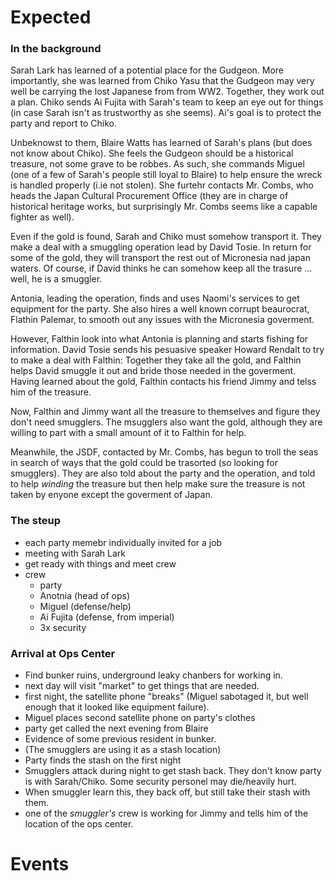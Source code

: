 # Expected

### In the background

Sarah Lark has learned of a potential place for the Gudgeon. More importantly, she was learned from Chiko Yasu that the Gudgeon may very well be carrying the lost Japanese from from WW2. Together, they work out a plan. Chiko sends Ai Fujita with Sarah's team to keep an eye out for things (in case Sarah isn't as trustworthy as she seems). Ai's goal is to protect the party and report to Chiko.

Unbeknowst to them, Blaire Watts has learned of Sarah's plans (but does not know about Chiko). She feels the Gudgeon should be a historical treasure, not some grave to be robbes. As such, she commands Miguel (one of a few of Sarah's people still loyal to Blaire) to help ensure the wreck is handled properly (i.ie not stolen). She furtehr contacts Mr. Combs, who heads the Japan Cultural Procurement Office (they are in charge of historical heritage works, but surprisingly Mr. Combs seems like a capable fighter as well).

Even if the gold is found, Sarah and Chiko must somehow transport it. They make a deal with a smuggling operation lead by David Tosie. In return for some of the gold, they will transport the rest out of Micronesia nad japan waters. Of course, if David thinks he can somehow keep all the trasure ... well, he is a smuggler.

Antonia, leading the operation, finds and uses Naomi's services to get equipment for the party. She also hires a well known corrupt beaurocrat, Flathin Palemar, to smooth out any issues with the Micronesia goverment.

However, Falthin look into what Antonia is planning and starts fishing for information. David Tosie sends his pesuasive speaker Howard Rendalt to try to make a deal with Falthin: Together they take all the gold, and Falthin helps David smuggle it out and bride those needed in the goverment. Having learned about the gold, Falthin contacts his friend Jimmy and telss him of the treasure. 

Now, Falthin and Jimmy want all the treasure to themselves and figure they don't need smugglers. The msugglers also want the gold, although they are willing to part with a small amount of it to Falthin for help. 

Meanwhile, the JSDF, contacted by Mr. Combs, has begun to troll the seas in search of ways that the gold could be trasorted (so looking for smugglers). They are also told about the party and the operation, and told to help *winding* the treasure but then help make sure the treasure is not taken by enyone except the goverment of Japan.

### The steup

- each party memebr individually invited for a job
- meeting with Sarah Lark
- get ready with things and meet crew
- crew
  - party
  - Anotnia (head of ops)
  - Miguel (defense/help)
  - Ai Fujita (defense, from imperial)
  - 3x security

### Arrival at Ops Center

- Find bunker ruins, underground leaky chanbers for working in.
- next day will visit "market" to get things that are needed.
- first night, the satellite phone "breaks" (Miguel sabotaged it, but well enough that it looked like equipment failure).
- Miguel places second satellite phone on party's clothes
- party get called the next evening from Blaire
- Evidence of some previous resident in bunker.
- (The smugglers are using it as a stash location)
- Party finds the stash on the first night
- Smugglers attack during night to get stash back. They don't know party is with Sarah/Chiko. Some security personel may die/heavily hurt.
- When smuggler learn this, they back off, but still take their stash with them.
- one of the *smuggler's* crew is working for Jimmy and tells him of the location of the ops center.

# Events
